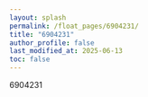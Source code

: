 ```yaml
---
layout: splash
permalink: /float_pages/6904231/
title: "6904231"
author_profile: false
last_modified_at: 2025-06-13
toc: false
---
```

 
6904231

